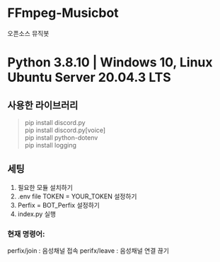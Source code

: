 # FFmpeg-Musicbot
오픈소스 뮤직봇

# Python 3.8.10 | Windows 10, Linux Ubuntu Server 20.04.3 LTS
## 사용한 라이브러리
> pip install discord.py </br>
> pip install discord.py[voice] </br>
> pip install python-dotenv </br>
> pip install logging </br>

## 세팅
1. 필요한 모듈 설치하기
2. .env file TOKEN = YOUR_TOKEN 설정하기
3. Perfix = BOT_Perfix 설정하기
4. index.py 실행

### 현재 명령어:
perfix/join : 음성채널 접속
perifx/leave : 음성채널 연결 끊기
